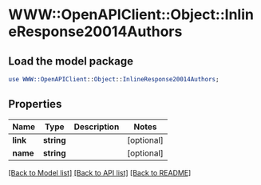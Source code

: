 # WWW::OpenAPIClient::Object::InlineResponse20014Authors

## Load the model package
```perl
use WWW::OpenAPIClient::Object::InlineResponse20014Authors;
```

## Properties
Name | Type | Description | Notes
------------ | ------------- | ------------- | -------------
**link** | **string** |  | [optional] 
**name** | **string** |  | [optional] 

[[Back to Model list]](../README.md#documentation-for-models) [[Back to API list]](../README.md#documentation-for-api-endpoints) [[Back to README]](../README.md)


